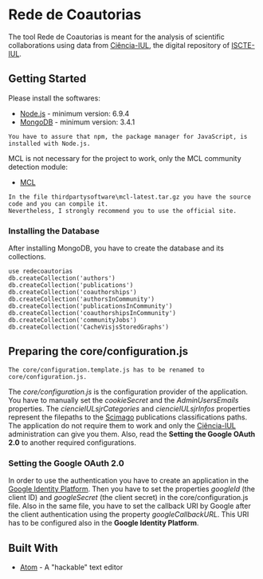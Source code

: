 # Rede de Coautorias

The tool Rede de Coautorias is meant for the analysis of scientific collaborations using data from [Ciência-IUL](https://ciencia.iscte-iul.pt/), the digital repository of [ISCTE-IUL](https://www.iscte-iul.pt/).

## Getting Started

Please install the softwares:

* [Node.js](https://nodejs.org) - minimum version: 6.9.4
* [MongoDB](https://www.mongodb.com/) - minimum version: 3.4.1

```
You have to assure that npm, the package manager for JavaScript, is installed with Node.js.
```

MCL is not necessary for the project to work, only the MCL community detection module:

* [MCL](https://micans.org/mcl/)

```
In the file thirdpartysoftware\mcl-latest.tar.gz you have the source code and you can compile it. 
Nevertheless, I strongly recommend you to use the official site.
```

### Installing the Database

After installing MongoDB, you have to create the database and its collections.

```
use redecoautorias
db.createCollection('authors')
db.createCollection('publications')
db.createCollection('coauthorships')
db.createCollection('authorsInCommunity')
db.createCollection('publicationsInCommunity')
db.createCollection('coauthorshipsInCommunity')
db.createCollection('communityJobs')
db.createCollection('CacheVisjsStoredGraphs')
```

## Preparing the core/configuration.js

```
The core/configuration.template.js has to be renamed to core/configuration.js.
```

The *core/configuration.js* is the configuration provider of the application. You have to manually set the *cookieSecret* and the *AdminUsersEmails* properties. The *ciencieIULsjrCategories* and *ciencieIULsjrInfos* properties represent the filepaths to the [Scimago](http://www.scimagojr.com/) publications classifications paths. The application do not require them to work and only the [Ciência-IUL](https://ciencia.iscte-iul.pt/) administration can give you them. Also, read the **Setting the Google OAuth 2.0** to another required configurations.

###  Setting the Google OAuth 2.0

In order to use the authentication you have to create an application in the [Google Identity Platform](https://developers.google.com/identity/protocols/OAuth2WebServer). Then you have to set the properties *googleId* (the  client ID) and *googleSecret* (the client secret) in the core/configuration.js file. Also in the same file, you have to set the callback URI by Google after the client authentication using the property *googleCallbackURL*. This URI has to be configured also in the **Google Identity Platform**.

## Built With

* [Atom](https://atom.io/) - A "hackable" text editor
